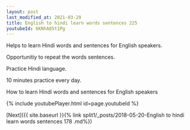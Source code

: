 ```yaml
---
layout: post
last_modified_at: 2021-03-29
title: English to hindi learn words sentences 225 
youtubeId: 6KNhA85t1Pg
---
```

 
 
Helps to learn Hindi words and sentences for English speakers.

Opportunitiy to repeat the words sentences. 

Practice Hindi language. 
 
10 minutes practice every day. 
 
How to learn Hindi words and sentences for English speakers 
 
{% include youtubePlayer.html id=page.youtubeId %}
 
 
[Next]({{ site.baseurl }}{% link  split1/_posts/2018-05-20-English to hindi learn words sentences 178 .md%})
 
